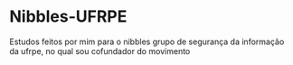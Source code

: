 # Nibbles-UFRPE
Estudos feitos por mim para o nibbles grupo de segurança da informação da ufrpe, no qual sou cofundador do movimento

